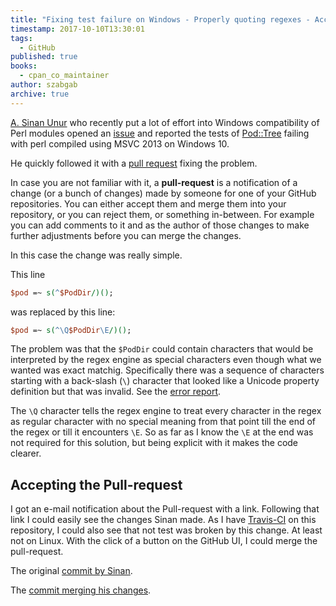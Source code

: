 ```yaml
---
title: "Fixing test failure on Windows - Properly quoting regexes - Accepting GitHub pull request"
timestamp: 2017-10-10T13:30:01
tags:
  - GitHub
published: true
books:
  - cpan_co_maintainer
author: szabgab
archive: true
---
```



[A. Sinan Unur](https://www.nu42.com/) who recently put a lot of effort into Windows compatibility
of Perl modules opened an [issue](https://github.com/szabgab/Pod-Tree/issues/6) and reported the tests
of [Pod::Tree](https://metacpan.org/pod/Pod::Tree) failing with perl compiled using MSVC 2013 on Windows 10. 

He quickly followed it with a [pull request](https://github.com/szabgab/Pod-Tree/pull/7) fixing the problem.


In case you are not familiar with it, a **pull-request** is a notification of a change (or a bunch of changes)
made by someone for one of your GitHub repositories. You can either accept them and merge them into your repository,
or you can reject them, or something in-between. For example you can add comments to it and as the author of those changes
to make further adjustments before you can merge the changes.


In this case the change was really simple. 

This line

```perl
$pod =~ s(^$PodDir/)();
```

was replaced by this line:

```perl
$pod =~ s(^\Q$PodDir\E/)();
```

The problem was that the `$PodDir` could contain characters that would be interpreted by the regex engine as special characters
even though what we wanted was exact matchig.
Specifically there was a sequence of characters starting with a back-slash (`\`) character that looked like a Unicode property definition
but that was invalid. See the [error report](https://github.com/szabgab/Pod-Tree/issues/6).

The `\Q` character tells the regex engine to treat every character in the regex as regular character with no special meaning
from that point till the end of the regex or till it encounters `\E`. So as far as I know the `\E` at the end was not
required for this solution, but being explicit with it makes the code clearer.


## Accepting the Pull-request

I got an e-mail notification about the Pull-request with a link. Following that link I could easily see the changes Sinan made.
As I have [Travis-CI](/enable-travis-ci-for-continous-integration) on this repository,
I could also see that not test was broken by this change. At least not on Linux.
With the click of a button on the GitHub UI, I could merge the pull-request.

The original [commit by Sinan](https://github.com/szabgab/Pod-Tree/commit/3969622b626e9fa892b88177ede11c4fb2366df2).

The [commit merging his changes](https://github.com/szabgab/Pod-Tree/commit/570e218e9c590fc68556217cf5bfb2d8c6aeae7a).

